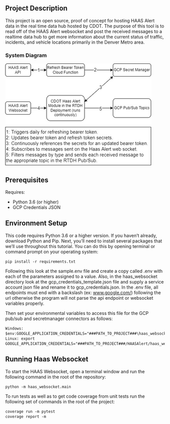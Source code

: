 ## Project Description

This project is an open source, proof of concept for hosting HAAS Alert data in the real time data hub hosted by CDOT. The purpose of this tool is to read off of the HAAS Alert websocket and post the received messages to a realtime data hub to get more information about the current status of traffic, incidents, and vehicle locations primarily in the Denver Metro area.

### System Diagram

![alt text](haas_websocket/docs/Haas_alert_system_diagram.jpg)

## Prerequisites

Requires:

- Python 3.6 (or higher)
- GCP Credentials JSON

## Environment Setup

This code requires Python 3.6 or a higher version. If you haven’t already, download Python and Pip. Next, you’ll need to install several packages that we’ll use throughout this tutorial. You can do this by opening terminal or command prompt on your operating system:

```
pip install -r requirements.txt
```

Following this look at the sample.env file and create a copy called .env with each of the parameters assigned to a value. Also, in the haas_websocket directory look at the gcp_credentials_template.json file and supply a service account json file and rename it to gcp_credentials.json. In the .env file, all endpoints must end with a backslash (ex: www.google.com/) following the url otherwise the program will not parse the api endpoint or websocket variables properly.

Then set your environmental variables to access this file for the GCP pub/sub and secretmanager connectors as follows:

```
Windows: $env:GOOGLE_APPLICATION_CREDENTIALS="###PATH_TO_PROJECT###\haas_websocket\gcp_credentials.json"
Linux: export GOOGLE_APPLICATION_CREDENTIALS="###PATH_TO_PROJECT###/HAASAlert/haas_websocket/gcp_credentials.json"
```

## Running Haas Websocket

To start the HAAS Websocket, open a terminal window and run the following command in the root of the repository:

```
python -m haas_websocket.main
```

To run tests as well as to get code coverage from unit tests run the following set of commands in the root of the project:

```
coverage run -m pytest
coverage report -m
```
